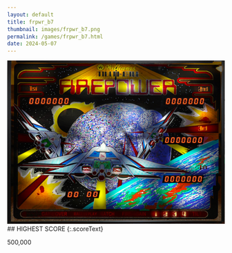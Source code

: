 ```yaml
---
layout: default
title: frpwr_b7
thumbnail: images/frpwr_b7.png
permalink: /games/frpwr_b7.html
date: 2024-05-07
---
```


<img src="../images/frpwr_b7.png" class="gameThumbnail img-fluid mx-auto align-middle">
## HIGHEST SCORE
{:.scoreText}

500,000
